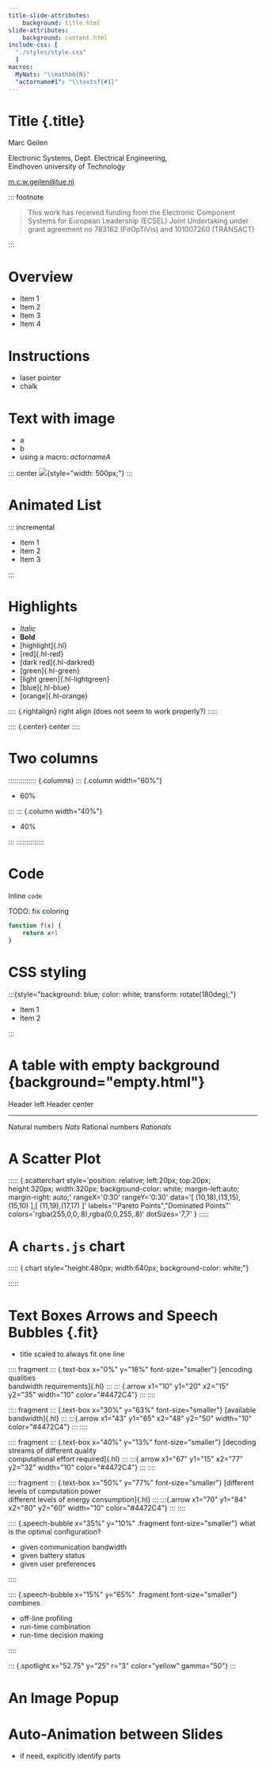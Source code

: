 ```yaml
---
title-slide-attributes:
    background: title.html
slide-attributes:
    background: content.html
include-css: [
  "./styles/style.css"
  ]
macros:
  MyNats: "\\mathbb{N}"
  "actorname#1": "\\textsf{#1}"
---
```


# Title {.title}

Marc Geilen

Electronic Systems, Dept. Electrical Engineering,\
Eindhoven university of Technology

[m.c.w.geilen@tue.nl](m.c.w.geilen@tue.nl)

::: footnote

> This work has received funding from the Electronic Component Systems for European Leadership (ECSEL) Joint Undertaking under grant agreement no 783162 (FitOpTiVis) and 101007260 (TRANSACT)

:::

# Overview

- Item 1
- Item 2
- Item 3
- Item 4

# Instructions

- laser pointer
- chalk

# Text with image

- a
- b
- using a macro: ${{actorname{A}}}$

::: center
![](figures/example.png){style="width: 500px;"}
:::

# Animated List

::: incremental

- Item 1
- Item 2
- Item 3

:::

# Highlights

- *Italic*
- **Bold**
- [highlight]{.hl}
- [red]{.hl-red}
- [dark red]{.hl-darkred}
- [green]{.hl-green}
- [light green]{.hl-lightgreen}
- [blue]{.hl-blue}
- [orange]{.hl-orange}

:::: {.rightalign}
right align (does not seem to work properly?)
:::::

:::: {.center}
center
::::

# Two columns

:::::::::::::: {.columns}
::: {.column width="60%"}

- 60%

:::
::: {.column width="40%"}

- 40%

:::
::::::::::::::

# Code

Inline `code`

TODO: fix coloring

``` javascript
function f(x) {
    return x+1
}
```

# CSS styling

:::{style="background: blue; color: white; transform: rotate(180deg);"}

- Item 1
- Item 2

:::

# A table with empty background {background="empty.html"}

Header left                         Header center
--------------------------------  -----------------
Natural numbers                   ${{Nats}}$
Rational numbers                  ${{Rationals}}$

# A Scatter Plot

::::: {.scatterchart
  style='position: relative; left:20px; top:20px; height:320px; width:320px; background-color: white; margin-left:auto; margin-right: auto;'
  rangeX='0:30'
  rangeY='0:30'
  data='[
        (10,18),(13,15),(15,10)
    ],[
        (11,19),(17,17)
    ]'
  labels='"Pareto Points","Dominated Points"'
  colors='rgba(255,0,0,.8),rgba(0,0,255,.8)'
  dotSizes='7,7'
  }
:::::

# A `charts.js` chart

::::: {.chart style="height:480px; width:640px; background-color: white;"}
<!--
{
  "options": {
    "scales": {
      "x": {
        "type": "linear",
        "min": 0,
        "max": 50,
        "ticks": {
            "font": {
                "size": 24,
                "weight": "bold"
            },
            "color": "black"
        }
      },
      "y": {
        "type": "linear",
        "min": 0,
        "max": 20,
        "ticks": {
            "font": {
                "size": 24,
                "weight": "bold"
            },
            "color": "black"
        }
      }
    },
    "plugins": {
      "legend": {
        "display": false
      }
    }
  },
  "data": {
    "datasets":[
      {
        "data":[{"x": 10, "y": 18}, {"x": 15, "y": 10}],
        "backgroundColor":"rgba(255,0,0,.8)",
        "pointRadius": 10, "pointHoverRadius": 20
      },
      {
        "data":[{"x": 11, "y": 19}, {"x": 17, "y": 17}],
        "backgroundColor":"rgba(0,0,255,.8)",
        "pointRadius": 10, "pointHoverRadius": 20
      }
    ]
  }
}
-->
:::::

# Text Boxes Arrows and Speech Bubbles {.fit}

- title scaled to always fit one line

:::: fragment
::: {.text-box x="0%" y="18%" font-size="smaller"}
[encoding qualities\
bandwidth requirements]{.hl}
:::
::: {.arrow x1="10" y1="20" x2="15" y2="35" width="10" color="#4472C4"}
:::
::::

:::: fragment
::: {.text-box x="30%" y="63%" font-size="smaller"}
[available bandwidth]{.hl}
:::
:::{.arrow x1="43" y1="65" x2="48" y2="50" width="10" color="#4472C4"}
:::
::::

:::: fragment
::: {.text-box x="40%" y="13%" font-size="smaller"}
[decoding streams of different quality\
computational effort required]{.hl}
:::
:::{.arrow x1="67" y1="15" x2="77" y2="32" width="10" color="#4472C4"}
:::
::::

:::: fragment
::: {.text-box x="50%" y="77%" font-size="smaller"}
[different levels of computation power\
different levels of energy consumption]{.hl}
:::
:::{.arrow x1="70" y1="84" x2="80" y2="60" width="10" color="#4472C4"}
:::
::::

:::: {.speech-bubble x="35%" y="10%" .fragment font-size="smaller"}
what is the optimal configuration?

- given communication bandwidth
- given battery status
- given user preferences

::::

:::: {.speech-bubble x="15%" y="65%" .fragment font-size="smaller"}
combines

- off-line profiling
- run-time combination
- run-time decision making

::::

::: {.spotlight x="52.75" y="25" r="3" color="yellow" gamma="50"}
:::

# An Image Popup

# Auto-Animation between Slides

- if need, explicitly identify parts

<!-- markdownlint-disable-file MD024 MD025 MD041 MD035 MD045 -->
